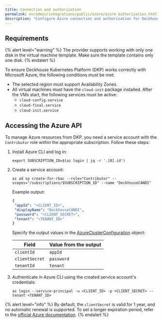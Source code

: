 ```yaml
---
title: Connection and authorization
permalink: en/admin/integrations/public/azure/azure-authorization.html
description: "Configure Azure connection and authorization for Deckhouse Kubernetes Platform. Service principal setup, credentials configuration, and Azure integration requirements for cloud deployment."
---
```


## Requirements

{% alert level="warning" %}
The provider supports working with only one disk in the virtual machine template. Make sure the template contains only one disk.
{% endalert %}

To ensure Deckhouse Kubernetes Platform (DKP) works correctly with Microsoft Azure, the following conditions must be met:

- The selected region must support Availability Zones.
- All virtual machines must have the `cloud-init` package installed.
  After the VMs start, the following services must be active:
  - `cloud-config.service`
  - `cloud-final.service`
  - `cloud-init.service`

## Accessing the Azure API

To manage Azure resources from DKP, you need a service account with the `Contributor` role within the appropriate subscription.
Follow these steps:

1. Install Azure CLI and log in:

   ```shell
   export SUBSCRIPTION_ID=$(az login | jq -r '.[0].id')
   ```

1. Create a service account:

   ```shell
   az ad sp create-for-rbac --role="Contributor" --scopes="/subscriptions/$SUBSCRIPTION_ID" --name "DeckhouseCANDI"
   ```

   Example output:

   ```yaml
   {
    "appId": "<CLIENT_ID>",
    "displayName": "DeckhouseCANDI",
    "password": "<CLIENT_SECRET>",
    "tenant": "<TENANT_ID>"
   }
   ```

   Specify the output values in the [AzureClusterConfiguration](/modules/cloud-provider-azure/cluster_configuration.html#azureclusterconfiguration) object:

   | Field           | Value from the output |
   |----------------|-----------------------------|
   | `clientId`     | `appId`                     |
   | `clientSecret` | `password`                  |
   | `tenantId`     | `tenant`                    |

1. Authenticate in Azure CLI using the created service account's credentials:

   ```shell
   az login --service-principal -u <CLIENT_ID> -p <CLIENT_SECRET> --tenant <TENANT_ID>
   ```

{% alert level="info" %}
By default, the `clientSecret` is valid for 1 year, and no automatic renewal is supported.
To set a longer expiration period, refer to the [official Azure documentation](https://azure.microsoft.com/en-us/).
{% endalert %}
